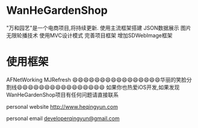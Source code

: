 # WanHeGardenShop
"万和园艺"是一个电商项目,将持续更新.
使用主流框架搭建
JSON数据展示
图片无限轮播技术
使用MVC设计模式
完善项目框架
增加SDWebImage框架
# 使用框架
AFNetWorking
MJRefresh
😄😄😄😄😄😄😄😄😄😄😄😄😄😄😄😄华丽的笑脸分割线😄😄😄😄😄😄😄😄😄😄😄😄😄😄😄😄
如果你也热爱iOS开发,如果发现WanHeGardenShop项目有任何问题请直接联系 

personal website <http://www.heqingyun.com>

personal email      <developerqingyun@gmail.com>